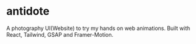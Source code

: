 # antidote
A photography UI(Website) to try my hands on web animations. Built with React, Tailwind, GSAP and Framer-Motion.
